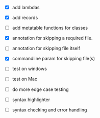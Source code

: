 

- [x] add lambdas
- [x] add records
- [ ] add metatable functions for classes
- [x] annotation for skipping a required file. 
- [ ] annotation for skipping file itself
- [x] commandline param for skipping file(s)
- [ ] test on windows
- [ ] test on Mac
- [ ] do more edge case testing
- [ ] syntax highlighter
- [ ] syntax checking and error handling



